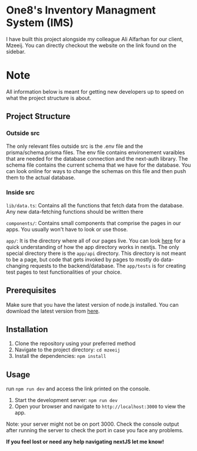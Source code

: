 # One8's Inventory Managment System (IMS)

I have built this project alongside my colleague Ali Alfarhan for our client, Mzeeij. You can directly checkout the website on the link found on the sidebar. 

# Note
All information below is meant for getting new developers up to speed on what the project structure is about.

## Project Structure

### Outside src

The only relevant files outside src is the .env file and the prisma/schema.prisma files. The env file contains environement varaibles that are needed for the database connection and the next-auth library. The schema file contains the current schema that we have for the database. You can look online for ways to change the schemas on this file and then push them to the actual database.

### Inside src

`lib/data.ts`: Contains all the functions that fetch data from the database. Any new data-fetching functions should be written there

`components/`: Contains small components that comprise the pages in our apps. You usually won't have to look or use those.

`app/`: It is the directory where all of our pages live. You can look [here](https://nextjs.org/docs/app/building-your-application/routing/pages-and-layouts) for a quick understanding of how the app directory works in nextjs. The only special directory there is the `app/api` directory. This directory is not meant to be a page, but code that gets invoked by pages to mostly do data-changing requests to the backend/database. The `app/tests` is for creating test pages to test functionalities of your choice.

## Prerequisites

Make sure that you have the latest version of node.js installed. You can download the latest version from [here](https://nodejs.org/en/download/current).

## Installation

1. Clone the repository using your preferred method
2. Navigate to the project directory: `cd mzeeij`
3. Install the dependencies: `npm install`

## Usage

run `npm run dev` and access the link printed on the console.

1. Start the development server: `npm run dev`
2. Open your browser and navigate to `http://localhost:3000` to view the app.

Note: your server might not be on port 3000. Check the console output after running the server to check the port in case you face any problems.

**If you feel lost or need any help navigating nextJS let me know!**
